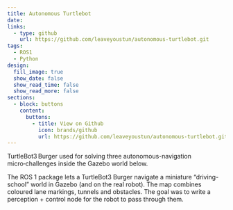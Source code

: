 ```yaml
---
title: Autonomous Turtlebot
date: 
links:
  - type: github
    url: https://github.com/leaveyoustun/autonomous-turtlebot.git
tags:
  - ROS1
  - Python
design:
  fill_image: true
  show_date: false
  show_read_time: false
  show_read_more: false
sections:
  - block: buttons
    content:
      buttons:
        - title: View on Github
          icon: brands/github
          url: https://github.com/leaveyoustun/autonomous-turtlebot.git
---
```


TurtleBot3 Burger used for solving three autonomous-navigation micro‑challenges inside the Gazebo world below.

<!--more-->
The ROS 1 package lets a TurtleBot3 Burger navigate a miniature “driving-school” world in Gazebo (and on the real robot). The map combines coloured lane markings, tunnels and obstacles. The goal was to write a perception + control node for the robot to pass through them.
